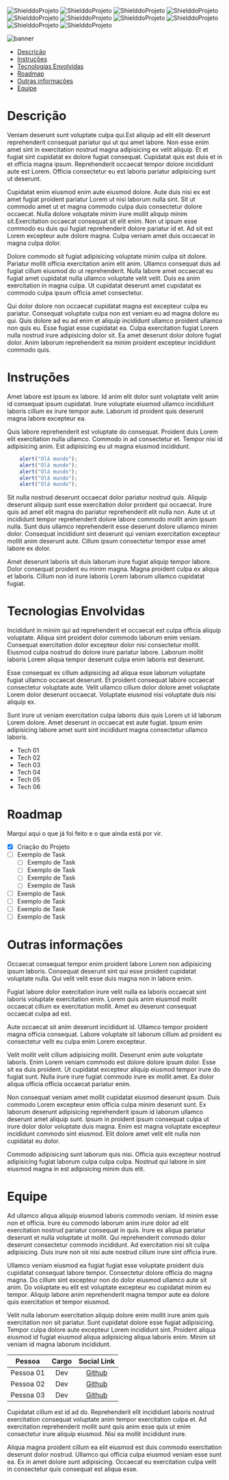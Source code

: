 <!-- PARA ESCOLHER AS CORES DAS LINGUAGENS USAR O SITE https://brandcolors.net/ -->
![ShielddoProjeto](https://img.shields.io/badge/Nome-Do_Projeto-b52e31.svg?style=for-the-badge)
![ShielddoProjeto](https://img.shields.io/badge/Versão-1.0.0-e9ebec.svg?style=for-the-badge)
![ShielddoProjeto](https://img.shields.io/badge/Linguagem-Escolhida-00c4cc.svg?style=for-the-badge)
![ShielddoProjeto](https://img.shields.io/github/repo-size/adrianoleitedasilva/template?style=for-the-badge)
![ShielddoProjeto](https://img.shields.io/tokei/lines/github/adrianoleitedasilva/template?style=for-the-badge)
![ShielddoProjeto](https://img.shields.io/github/directory-file-count/adrianoleitedasilva/template?style=for-the-badge)
![ShielddoProjeto](https://img.shields.io/github/stars/adrianoleitedasilva/template?style=for-the-badge) 
![ShielddoProjeto](https://img.shields.io/github/forks/adrianoleitedasilva/template?style=for-the-badge)
![ShielddoProjeto](https://img.shields.io/github/issues-pr/adrianoleitedasilva/template?style=for-the-badge)
![ShielddoProjeto](https://img.shields.io/github/last-commit/adrianoleitedasilva/template?style=for-the-badge)

<!-- Envie a imagem por meio de uma ISSUE e cole o link aqui nessa linha abaixo -->
![banner](https://user-images.githubusercontent.com/6373438/200974459-c1325f0f-5b63-4796-913e-778136518b84.jpg)

- [Descrição](#descrição)
- [Instruções](#instruções)
- [Tecnologias Envolvidas](#tecnologias-envolvidas)
- [Roadmap](#roadmap)
- [Outras informações](#outras-informações)
- [Equipe](#equipe)
  
# Descrição

Veniam deserunt sunt voluptate culpa qui.Est aliquip ad elit elit deserunt reprehenderit consequat pariatur qui ut qui amet labore. Non esse enim amet sint in exercitation nostrud magna adipisicing ex velit aliquip. Et et fugiat sint cupidatat ex dolore fugiat consequat. Cupidatat quis est duis et in et officia magna ipsum. Reprehenderit occaecat tempor dolore incididunt aute est Lorem. Officia consectetur eu est laboris pariatur adipisicing sunt ut deserunt.

Cupidatat enim eiusmod enim aute eiusmod dolore. Aute duis nisi ex est amet fugiat proident pariatur Lorem ut nisi laborum nulla sint. Sit ut commodo amet ut et magna commodo culpa duis consectetur dolore occaecat. Nulla dolore voluptate minim irure mollit aliquip minim sit.Exercitation occaecat consequat sit elit enim. Non ut ipsum esse commodo eu duis qui fugiat reprehenderit dolore pariatur id et. Ad sit est Lorem excepteur aute dolore magna. Culpa veniam amet duis occaecat in magna culpa dolor.

Dolore commodo sit fugiat adipisicing voluptate minim culpa sit dolore. Pariatur mollit officia exercitation anim elit anim. Ullamco consequat duis ad fugiat cillum eiusmod do ut reprehenderit. Nulla labore amet occaecat eu fugiat amet cupidatat nulla ullamco voluptate velit velit. Duis ea anim exercitation in magna culpa. Ut cupidatat deserunt amet cupidatat ex commodo culpa ipsum officia amet consectetur.

Qui dolor dolore non occaecat cupidatat magna est excepteur culpa eu pariatur. Consequat voluptate culpa non est veniam eu ad magna dolore eu qui. Quis dolore ad eu ad enim et aliquip incididunt ullamco proident ullamco non quis eu. Esse fugiat esse cupidatat ea. Culpa exercitation fugiat Lorem nulla nostrud irure adipisicing dolor sit. Ea amet deserunt dolor dolore fugiat dolor. Anim laborum reprehenderit ea minim proident excepteur incididunt commodo quis.

# Instruções

Amet labore est ipsum ex labore. Id anim elit dolor sunt voluptate velit anim id consequat ipsum cupidatat. Irure voluptate eiusmod ullamco incididunt laboris cillum ex irure tempor aute. Laborum id proident quis deserunt magna labore excepteur ea.

Quis labore reprehenderit est voluptate do consequat. Proident duis Lorem elit exercitation nulla ullamco. Commodo in ad consectetur et. Tempor nisi id adipisicing anim. Est adipisicing eu ut magna eiusmod incididunt.

```javascript
    alert("Olá mundo");
    alert("Olá mundo");
    alert("Olá mundo");
    alert("Olá mundo");
    alert("Olá mundo");
```

Sit nulla nostrud deserunt occaecat dolor pariatur nostrud quis. Aliquip deserunt aliquip sunt esse exercitation dolor proident qui occaecat. Irure quis ad amet elit magna do pariatur reprehenderit elit nulla non. Aute ut ut incididunt tempor reprehenderit dolore labore commodo mollit anim ipsum nulla. Sunt duis ullamco reprehenderit esse deserunt dolore ullamco minim dolor. Consequat incididunt sint deserunt qui veniam exercitation excepteur mollit anim deserunt aute. Cillum ipsum consectetur tempor esse amet labore ex dolor.

Amet deserunt laboris sit duis laborum irure fugiat aliquip tempor labore. Dolor consequat proident eu minim magna. Magna proident culpa ex aliqua et laboris. Cillum non id irure laboris Lorem laborum ullamco cupidatat fugiat.

# Tecnologias Envolvidas

Incididunt in minim qui ad reprehenderit et occaecat est culpa officia aliquip voluptate. Aliqua sint proident dolor commodo laborum enim veniam. Consequat exercitation dolor excepteur dolor nisi consectetur mollit. Eiusmod culpa nostrud do dolore irure pariatur labore. Laborum mollit laboris Lorem aliqua tempor deserunt culpa enim laboris est deserunt.

Esse consequat ex cillum adipisicing ad aliqua esse laborum voluptate fugiat ullamco occaecat deserunt. Et proident consequat labore occaecat consectetur voluptate aute. Velit ullamco cillum dolor dolore amet voluptate Lorem dolor deserunt occaecat. Voluptate eiusmod nisi voluptate duis nisi aliquip ex.

Sunt irure ut veniam exercitation culpa laboris duis quis Lorem ut id laborum Lorem dolore. Amet deserunt in occaecat est aute fugiat. Ipsum enim adipisicing labore amet sunt sint incididunt magna consectetur ullamco laboris.

- Tech 01
- Tech 02
- Tech 03
- Tech 04
- Tech 05
- Tech 06

# Roadmap

Marqui aqui o que já foi feito e o que ainda está por vir.

- [X] Criação do Projeto
- [ ] Exemplo de Task
  - [ ] Exemplo de Task
  - [ ] Exemplo de Task
  - [ ] Exemplo de Task
  - [ ] Exemplo de Task
- [ ] Exemplo de Task
- [ ] Exemplo de Task
- [ ] Exemplo de Task
- [ ] Exemplo de Task

# Outras informações

Occaecat consequat tempor enim proident labore Lorem non adipisicing ipsum laboris. Consequat deserunt sint qui esse proident cupidatat voluptate nulla. Qui velit velit esse duis magna non in labore enim.

Fugiat labore dolor exercitation irure velit nulla ea laboris occaecat sint laboris voluptate exercitation enim. Lorem quis anim eiusmod mollit occaecat cillum ex exercitation mollit. Amet eu deserunt consequat occaecat culpa ad est.

Aute occaecat sit anim deserunt incididunt id. Ullamco tempor proident magna officia consequat. Labore voluptate sit laborum cillum ad proident eu consectetur velit eu culpa enim Lorem excepteur.

Velit mollit velit cillum adipisicing mollit. Deserunt enim aute voluptate laboris. Enim Lorem veniam commodo est dolore dolore ipsum dolor. Esse sit ea duis proident. Ut cupidatat excepteur aliquip eiusmod tempor irure do fugiat sunt. Nulla irure irure fugiat commodo irure ex mollit amet. Ea dolor aliqua officia officia occaecat pariatur enim.

Non consequat veniam amet mollit cupidatat eiusmod deserunt ipsum. Duis commodo Lorem excepteur enim officia culpa minim deserunt sunt. Ex laborum deserunt adipisicing reprehenderit ipsum id laborum ullamco deserunt amet aliquip sunt. Ipsum in proident ipsum consequat culpa ut irure dolor dolor voluptate duis magna. Enim est magna voluptate excepteur incididunt commodo sint eiusmod. Elit dolore amet velit elit nulla non cupidatat eu dolor.

Commodo adipisicing sunt laborum quis nisi. Officia quis excepteur nostrud adipisicing fugiat laborum culpa culpa culpa. Nostrud qui labore in sint eiusmod magna in est adipisicing minim duis elit.
# Equipe

Ad ullamco aliqua aliquip eiusmod laboris commodo veniam. Id minim esse non et officia. Irure eu commodo laborum anim irure dolor ad elit exercitation nostrud pariatur consequat in quis. Irure ex aliqua pariatur deserunt et nulla voluptate ut mollit. Qui reprehenderit commodo dolor deserunt consectetur commodo incididunt. Ad exercitation nisi sit culpa adipisicing. Duis irure non sit nisi aute nostrud cillum irure sint officia irure.

Ullamco veniam eiusmod ea fugiat fugiat esse voluptate proident duis cupidatat consequat labore tempor. Consectetur dolore officia do magna magna. Do cillum sint excepteur non do dolor eiusmod ullamco aute sit anim. Do voluptate eu elit est voluptate excepteur eu cupidatat minim eu tempor. Aliquip labore anim reprehenderit magna tempor aute ea dolore quis exercitation et tempor eiusmod.

Velit nulla laborum exercitation aliquip dolore enim mollit irure anim quis exercitation non sit pariatur. Sunt cupidatat dolore esse fugiat adipisicing. Tempor culpa dolore aute excepteur Lorem incididunt sint. Proident aliqua eiusmod id fugiat eiusmod aliqua adipisicing aliqua laboris enim. Minim sit veniam id magna laborum incididunt.

Pessoa | Cargo | Social Link
:-----:|:-----:|:----------:
Pessoa 01 | Dev | [Github](http://www.github.com/seugithub)
Pessoa 02 | Dev | [Github](http://www.github.com/seugithub)
Pessoa 03 | Dev | [Github](http://www.github.com/seugithub)

Cupidatat cillum est id ad do. Reprehenderit elit incididunt laboris nostrud exercitation consequat voluptate anim tempor exercitation culpa et. Ad exercitation reprehenderit mollit sunt quis anim esse quis ut enim consectetur irure aliquip eiusmod. Nisi ea mollit incididunt irure.

Aliqua magna proident cillum ea elit eiusmod est duis commodo exercitation deserunt dolor nostrud. Ullamco qui officia culpa eiusmod veniam esse sunt ea. Ex in amet dolore sunt adipisicing. Occaecat eu exercitation culpa velit in consectetur quis consequat est aliqua esse.